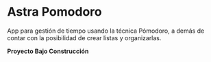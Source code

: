 # Astra Pomodoro

App para gestión de tiempo usando la técnica Pómodoro, a demás de contar con la posibilidad de crear listas y organizarlas.

**Proyecto Bajo Construcción**
